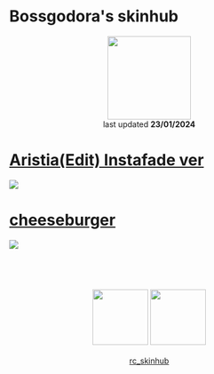 # Bossgodora's skinhub
<p align="center">
<a href="https://osu.ppy.sh/users/10321729">
  <img src="https://a.ppy.sh/10321729"  
       width="150"
       height="150"></a>
<br>
last updated <b>23/01/2024</b>
</p>

# [Aristia(Edit) Instafade ver](https://github.com/Houndshark/Leviathan/skinhub/source/Aristia%20(Edit%20%2B%20Instafade%20%2B%20Menus).osk)
[![](https://i.imgur.com/bH2yVlW.png)](https://github.com/Houndshark/Leviathan/skinhub/source/Aristia%20(Edit%20%2B%20Instafade%20%2B%20Menus).osk)

# [cheeseburger](https://leviathan.s-ul.eu/skins/tWkXxlbQ)
[![](https://i.imgur.com/rSJXMC4.png)](https://leviathan.s-ul.eu/skins/tWkXxlbQ)

#
<p align="center">
  <br></br>
  <a href="https://www.youtube.com/@genericimage">
  <img src="https://i.imgur.com/YWbDUUy.png"  
       width="100" 
       height="100"></a>
  <a href="https://twitter.com/Iaevateinn">
  <img src="https://i.imgur.com/PUQ5uWf.png" 
       width="100" 
       height="100"></a>
  <br></br>
  <a href="https://github.com/ryancranie/skinhub">rc_skinhub</a>
 </p>


